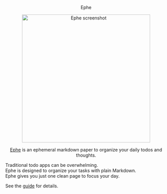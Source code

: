 <div align="center">
  <p>Ephe</p>
  <a href="https://ephe.app/landing">
    <img
      src="https://github.com/user-attachments/assets/2e2f6053-284b-4d61-a4c6-0a0dfaf6acf0"
      alt="Ephe screenshot"
      width="400"
    />
  </a>
  <p>
    <a href="https://ephe.app/landing">Ephe</a> is an ephemeral markdown paper  
    to organize your daily todos and thoughts.
  </p>
</div>

Traditional todo apps can be overwhelming.  
Ephe is designed to organize your tasks with plain Markdown.  
Ephe gives you just one clean page to focus your day.  


See the <a href=".github/guide.md">guide</a> for details.
